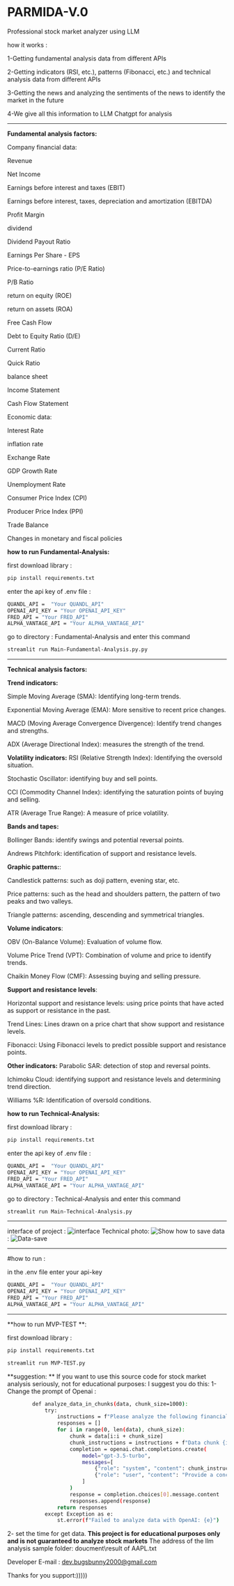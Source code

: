 # PARMIDA-V.0
Professional stock market analyzer using LLM

how it works :

1-Getting fundamental analysis data from different APIs

2-Getting indicators (RSI, etc.), patterns (Fibonacci, etc.) and technical analysis data from different APIs

3-Getting the news and analyzing the sentiments of the news to identify the market in the future

4-We give all this information to LLM Chatgpt for analysis

-----------
**Fundamental analysis factors:**

Company financial data:

Revenue

Net Income

Earnings before interest and taxes (EBIT)

Earnings before interest, taxes, depreciation and amortization (EBITDA)

Profit Margin

dividend

Dividend Payout Ratio

Earnings Per Share - EPS

Price-to-earnings ratio (P/E Ratio)

P/B Ratio

return on equity (ROE)

return on assets (ROA)

Free Cash Flow

Debt to Equity Ratio (D/E)

Current Ratio

Quick Ratio

balance sheet

Income Statement

Cash Flow Statement

Economic data:

Interest Rate

inflation rate

Exchange Rate

GDP Growth Rate

Unemployment Rate

Consumer Price Index (CPI)

Producer Price Index (PPI)

Trade Balance

Changes in monetary and fiscal policies

**how to run Fundamental-Analysis:**

first download library :

```bash
pip install requirements.txt
```

enter the api key of .env file :

```bash
QUANDL_API =  "Your QUANDL_API"
OPENAI_API_KEY = "Your OPENAI_API_KEY"
FRED_API = "Your FRED_API"
ALPHA_VANTAGE_API = "Your ALPHA_VANTAGE_API" 
```

go to directory : Fundamental-Analysis and enter this command
```bash
streamlit run Main-Fundamental-Analysis.py.py
```
----------------------------------------------------------------------

**Technical analysis factors:**


**Trend indicators:**

Simple Moving Average (SMA): Identifying long-term trends.

Exponential Moving Average (EMA): More sensitive to recent price changes.

MACD (Moving Average Convergence Divergence): Identify trend changes and strengths.

ADX (Average Directional Index): measures the strength of the trend.

**Volatility indicators:**
RSI (Relative Strength Index): Identifying the oversold situation.

Stochastic Oscillator: identifying buy and sell points.

CCI (Commodity Channel Index): identifying the saturation points of buying and selling.

ATR (Average True Range): A measure of price volatility.

**Bands and tapes:**

Bollinger Bands: identify swings and potential reversal points.

Andrews Pitchfork: identification of support and resistance levels.

**Graphic patterns:**:

Candlestick patterns: such as doji pattern, evening star, etc.

Price patterns: such as the head and shoulders pattern, the pattern of two peaks and two valleys.

Triangle patterns: ascending, descending and symmetrical triangles.

**Volume indicators**:

OBV (On-Balance Volume): Evaluation of volume flow.

Volume Price Trend (VPT): Combination of volume and price to identify trends.

Chaikin Money Flow (CMF): Assessing buying and selling pressure.

**Support and resistance levels**:

Horizontal support and resistance levels: using price points that have acted as support or resistance in the past.

Trend Lines: Lines drawn on a price chart that show support and resistance levels.

Fibonacci: Using Fibonacci levels to predict possible support and resistance points.

**Other indicators:**
Parabolic SAR: detection of stop and reversal points.

Ichimoku Cloud: identifying support and resistance levels and determining trend direction.

Williams %R: Identification of oversold conditions.

**how to run Technical-Analysis:**

first download library :

```bash
pip install requirements.txt
```

enter the api key of .env file :

```bash
QUANDL_API =  "Your QUANDL_API"
OPENAI_API_KEY = "Your OPENAI_API_KEY"
FRED_API = "Your FRED_API"
ALPHA_VANTAGE_API = "Your ALPHA_VANTAGE_API" 
```

go to directory : Technical-Analysis and enter this command
```bash
streamlit run Main-Technical-Analysis.py
```
-----------------------------------------------------------------------------------------------------------------------------------------------------
interface of project :
![interface](https://github.com/user-attachments/assets/72b9190d-9f4a-404d-82f1-5bbf1ba1742f)
Technical photo:
![Show](https://github.com/user-attachments/assets/15f1faf8-2feb-4ef9-a582-2cbf6acad56f)
how to save data :
![Data-save](https://github.com/user-attachments/assets/a6b523d7-65f1-4f40-bb77-49d4a3d29e20)

------------------------------------------------------------------
#how to run :

in the .env file enter  your api-key 

```bash
QUANDL_API =  "Your QUANDL_API"
OPENAI_API_KEY = "Your OPENAI_API_KEY"
FRED_API = "Your FRED_API"
ALPHA_VANTAGE_API = "Your ALPHA_VANTAGE_API" 
```
----------------------------------------------
**how to run MVP-TEST **:

first download library :

```bash
pip install requirements.txt
```
```bash
streamlit run MVP-TEST.py
```

**suggestion: **
If you want to use this source code for stock market analysis seriously, not for educational purposes:
I suggest you do this:
1-Change the prompt of Openai :
```bash
        def analyze_data_in_chunks(data, chunk_size=1000):
            try:
                instructions = f"Please analyze the following financial data for {stock_name}. Provide detailed analysis, identify key trends, patterns, and factors affecting the stock. Provide a forecast for future stock price and profitability:\n"
                responses = []
                for i in range(0, len(data), chunk_size):
                    chunk = data[i:i + chunk_size]
                    chunk_instructions = instructions + f"Data chunk {i // chunk_size + 1}:\n{chunk}\n\n"
                    completion = openai.chat.completions.create(
                        model="gpt-3.5-turbo",
                        messages=[
                            {"role": "system", "content": chunk_instructions},
                            {"role": "user", "content": "Provide a concise and precise analysis and forecast."}
                        ]
                    )
                    response = completion.choices[0].message.content
                    responses.append(response)
                return responses
            except Exception as e:
                st.error(f"Failed to analyze data with OpenAI: {e}")
```
2- set the time for get data.
**This project is for educational purposes only and is not guaranteed to analyze stock markets**
The address of the llm analysis sample folder: doucment\result of AAPL.txt

Developer E-mail : dev.bugsbunny2000@gmail.com

Thanks for you support:)))))
